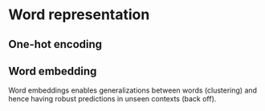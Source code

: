 # Word representation

## One-hot encoding

## Word embedding

Word embeddings enables generalizations between words (clustering) and hence having robust predictions in unseen contexts (back off).